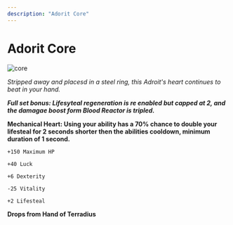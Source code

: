 ```yaml
---
description: "Adorit Core"
---
```


# Adorit Core

![core](https://cdn.discordapp.com/attachments/1188575351639654461/1193132297973669999/Adroit_Core.png?ex=65ab9a0b&is=6599250b&hm=d3e38b04eb89aa356bfeacc347c37204b6306ecc3595098b872f556384292204&)

<i>Stripped away and placesd in a steel ring, this Adroit's heart continues to beat in your hand.</i>

***Full set bonus: Lifesyteal regeneration is re enabled but capped at 2, and the damagae boost form Blood Reactor is tripled.***

**Mechanical Heart: Using your ability has a 70% chance to double your lifesteal for 2 seconds shorter then the abilities cooldown, minimum duration of 1 second.**

    +150 Maximum HP

    +40 Luck

    +6 Dexterity

    -25 Vitality

    +2 Lifesteal

**Drops from Hand of Terradius** 
